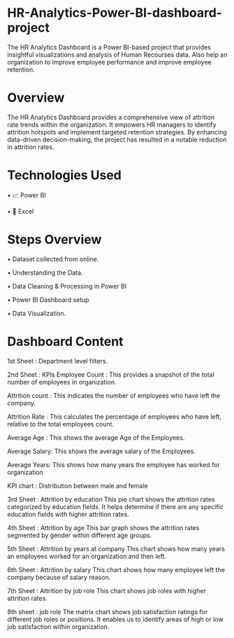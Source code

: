 # HR-Analytics-Power-BI-dashboard-project


The HR Analytics Dashboard is a Power BI-based project that provides insightful visualizations and analysis of Human Recourses data. Also help an organization to improve employee performance and improve employee retention. 


 # Overview

The HR Analytics Dashboard provides a comprehensive view of attrition rate trends within the organization. It empowers HR managers to identify attrition hotspots and implement targeted retention strategies. By enhancing data-driven decision-making, the project has resulted in a notable reduction in attrition rates.


 # Technologies Used

 • 📈	Power BI

 • 🔢	Excel


# Steps Overview

•	Dataset collected from online.

•	Understanding the Data.

•	Data Cleaning & Processing in Power BI

•	Power BI Dashboard setup

•	Data Visualization.


# Dashboard Content


1st Sheet : Department level filters.

2nd Sheet : KPIs
Employee Count : This provides a snapshot of the total number of employees in organization.

Attrition count : This indicates the number of employees who have left the company.

Attrition Rate : This calculates the percentage of employees who have left, relative to the total employees count.

Average Age : This shows the average Age of the Employees.

Average Salary: This shows the average salary of the Employees.

Average Years: This shows how many years the employee has worked for organization

KPI chart : Distribution between male and female 

3rd Sheet : Attrition by education
This pie chart shows the attrition rates categorized by education fields. It helps determine if there are any specific education fields with higher attrition rates.

4th Sheet : Attrition by age
This bar graph shows the attrition rates segmented by gender within different age groups.

5th Sheet : Attrition by years at company
This chart shows how many years an employees worked for an organization and then left.

6th Sheet : Attrition by salary
This chart shows how many employee left the company because of salary reason.

7th Sheet : Attrition by job role
This chart shows job roles with higher attrition rates.

8th sheet : job role
The matrix chart shows job satisfaction ratings for different job roles or positions. It enables us to identify areas of high or low job satisfaction within organization.








